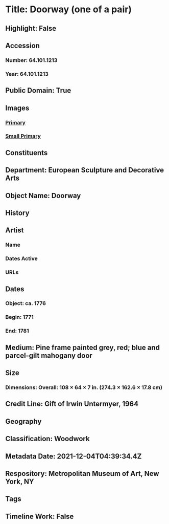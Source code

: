 # Title: Doorway (one of a pair)
## Highlight: False
## Accession
### Number: 64.101.1213
### Year: 64.101.1213
## Public Domain: True
## Images
### [Primary](https://images.metmuseum.org/CRDImages/es/original/194817.jpg)
### [Small Primary](https://images.metmuseum.org/CRDImages/es/web-large/194817.jpg)
## Constituents
## Department: European Sculpture and Decorative Arts
## Object Name: Doorway
## History
## Artist
### Name
### Dates Active
### URLs
## Dates
### Object: ca. 1776
### Begin: 1771
### End: 1781
## Medium: Pine frame painted grey, red; blue and parcel-gilt mahogany door
## Size
### Dimensions: Overall: 108 × 64 × 7 in. (274.3 × 162.6 × 17.8 cm)
## Credit Line: Gift of Irwin Untermyer, 1964
## Geography
## Classification: Woodwork
## Metadata Date: 2021-12-04T04:39:34.4Z
## Respository: Metropolitan Museum of Art, New York, NY
## Tags
## Timeline Work: False